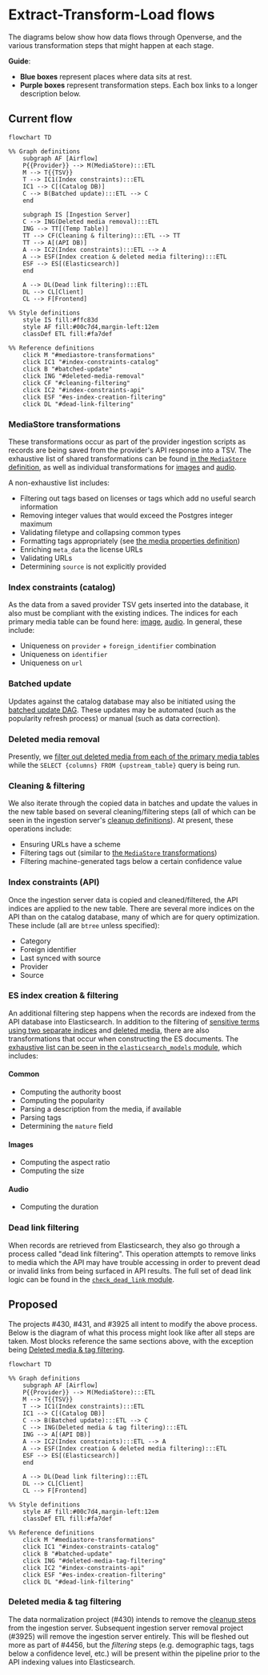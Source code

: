 # Extract-Transform-Load flows

The diagrams below show how data flows through Openverse, and the various
transformation steps that might happen at each stage.

**Guide**:

- **Blue boxes** represent places where data sits at rest.
- **Purple boxes** represent transformation steps. Each box links to a longer
  description below.

## Current flow

```{mermaid}
flowchart TD

%% Graph definitions
    subgraph AF [Airflow]
    P{{Provider}} --> M(MediaStore):::ETL
    M --> T{{TSV}}
    T --> IC1(Index constraints):::ETL
    IC1 --> C[(Catalog DB)]
    C --> B(Batched update):::ETL --> C
    end

    subgraph IS [Ingestion Server]
    C --> ING(Deleted media removal):::ETL
    ING --> TT[(Temp Table)]
    TT --> CF(Cleaning & filtering):::ETL --> TT
    TT --> A[(API DB)]
    A --> IC2(Index constraints):::ETL --> A
    A --> ESF(Index creation & deleted media filtering):::ETL
    ESF --> ES[(Elasticsearch)]
    end

    A --> DL(Dead link filtering):::ETL
    DL --> CL[Client]
    CL --> F[Frontend]

%% Style definitions
    style IS fill:#ffc83d
    style AF fill:#00c7d4,margin-left:12em
    classDef ETL fill:#fa7def

%% Reference definitions
    click M "#mediastore-transformations"
    click IC1 "#index-constraints-catalog"
    click B "#batched-update"
    click ING "#deleted-media-removal"
    click CF "#cleaning-filtering"
    click IC2 "#index-constraints-api"
    click ESF "#es-index-creation-filtering"
    click DL "#dead-link-filtering"
```

### MediaStore transformations

These transformations occur as part of the provider ingestion scripts as records
are being saved from the provider's API response into a TSV. The exhaustive list
of shared transformations can be found
[in the `MediaStore` definition](https://github.com/WordPress/openverse/tree/main/catalog/dags/common/storage/media.py),
as well as individual transformations for
[images](https://github.com/WordPress/openverse/tree/main/catalog/dags/common/storage/image.py)
and
[audio](https://github.com/WordPress/openverse/tree/main/catalog/dags/common/storage/image.py).

A non-exhaustive list includes:

- Filtering out tags based on licenses or tags which add no useful search
  information
- Removing integer values that would exceed the Postgres integer maximum
- Validating filetype and collapsing common types
- Formatting tags appropriately (see
  [the media properties definition](catalog.md#tags))
- Enriching `meta_data` the license URLs
- Validating URLs
- Determining `source` is not explicitly provided

### Index constraints (catalog)

As the data from a saved provider TSV gets inserted into the database, it also
must be compliant with the existing indices. The indices for each primary media
table can be found here:
[image](https://github.com/WordPress/openverse/tree/main/docker/upstream_db/0003_openledger_image_schema.sql),
[audio](https://github.com/WordPress/openverse/tree/main/docker/upstream_db/0006_openledger_audio_schema.sql).
In general, these include:

- Uniqueness on `provider` + `foreign_identifier` combination
- Uniqueness on `identifier`
- Uniqueness on `url`

### Batched update

Updates against the catalog database may also be initiated using the
[batched update DAG](/catalog/reference/DAGs.md#batched-update-dag). These
updates may be automated (such as the popularity refresh process) or manual
(such as data correction).

### Deleted media removal

Presently, we
[filter out deleted media from each of the primary media tables](https://github.com/WordPress/openverse/blob/b4ab20cdb220f442949d9c06a99ced5e80c1e1e1/ingestion_server/ingestion_server/queries.py#L173-L182)
while the `SELECT {columns} FROM {upstream_table}` query is being run.

### Cleaning & filtering

We also iterate through the copied data in batches and update the values in the
new table based on several cleaning/filtering steps (all of which can be seen in
the ingestion server's
[cleanup definitions](https://github.com/WordPress/openverse/tree/main/ingestion_server/ingestion_server/cleanup.py)).
At present, these operations include:

- Ensuring URLs have a scheme
- Filtering tags out (similar to
  [the `MediaStore` transformations](#mediastore-transformations))
- Filtering machine-generated tags below a certain confidence value

### Index constraints (API)

Once the ingestion server data is copied and cleaned/filtered, the API indices
are applied to the new table. There are several more indices on the API than on
the catalog database, many of which are for query optimization. These include
(all are `btree` unless specified):

- Category
- Foreign identifier
- Last synced with source
- Provider
- Source

### ES index creation & filtering

An additional filtering step happens when the records are indexed from the API
database into Elasticsearch. In addition to the filtering of
[sensitive terms using two separate indices](/catalog/reference/DAGs.md#create_filtered_media_type_index)
and
[deleted media](https://github.com/WordPress/openverse/blob/b1a1f6eb711a3d6999b2d2bbe4b8cc1d1435c3fa/ingestion_server/ingestion_server/indexer.py#L121),
there are also transformations that occur when constructing the ES documents.
The
[exhaustive list can be seen in the `elasticsearch_models` module](https://github.com/WordPress/openverse/tree/main/ingestion_server/ingestion_server/elasticsearch_models.py),
which includes:

#### Common

- Computing the authority boost
- Computing the popularity
- Parsing a description from the media, if available
- Parsing tags
- Determining the `mature` field

#### Images

- Computing the aspect ratio
- Computing the size

#### Audio

- Computing the duration

### Dead link filtering

When records are retrieved from Elasticsearch, they also go through a process
called "dead link filtering". This operation attempts to remove links to media
which the API may have trouble accessing in order to prevent dead or invalid
links from being surfaced in API results. The full set of dead link logic can be
found in the
[`check_dead_link` module](https://github.com/WordPress/openverse/tree/main/api/api/utils/check_dead_links/__init__.py).

## Proposed

The projects #430, #431, and #3925 all intent to modify the above process. Below
is the diagram of what this process might look like after all steps are taken.
Most blocks reference the same sections above, with the exception being
[Deleted media & tag filtering](#deleted-media-tag-filtering).

```{mermaid}
flowchart TD

%% Graph definitions
    subgraph AF [Airflow]
    P{{Provider}} --> M(MediaStore):::ETL
    M --> T{{TSV}}
    T --> IC1(Index constraints):::ETL
    IC1 --> C[(Catalog DB)]
    C --> B(Batched update):::ETL --> C
    C --> ING(Deleted media & tag filtering):::ETL
    ING --> A[(API DB)]
    A --> IC2(Index constraints):::ETL --> A
    A --> ESF(Index creation & deleted media filtering):::ETL
    ESF --> ES[(Elasticsearch)]
    end

    A --> DL(Dead link filtering):::ETL
    DL --> CL[Client]
    CL --> F[Frontend]

%% Style definitions
    style AF fill:#00c7d4,margin-left:12em
    classDef ETL fill:#fa7def

%% Reference definitions
    click M "#mediastore-transformations"
    click IC1 "#index-constraints-catalog"
    click B "#batched-update"
    click ING "#deleted-media-tag-filtering"
    click IC2 "#index-constraints-api"
    click ESF "#es-index-creation-filtering"
    click DL "#dead-link-filtering"
```

### Deleted media & tag filtering

The data normalization project (#430) intends to remove the
[cleanup steps](#cleaning--filtering) from the ingestion server. Subsequent
ingestion server removal project (#3925) will remove the ingestion server
entirely. This will be fleshed out more as part of #4456, but the _filtering_
steps (e.g. demographic tags, tags below a confidence level, etc.) will be
present within the pipeline prior to the API indexing values into Elasticsearch.
